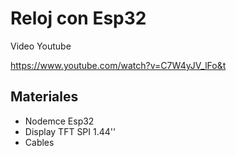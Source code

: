 # Reloj con Esp32

Video Youtube 

https://www.youtube.com/watch?v=C7W4yJV_lFo&t

## Materiales

- Nodemce Esp32
- Display TFT SPI 1.44''
- Cables
